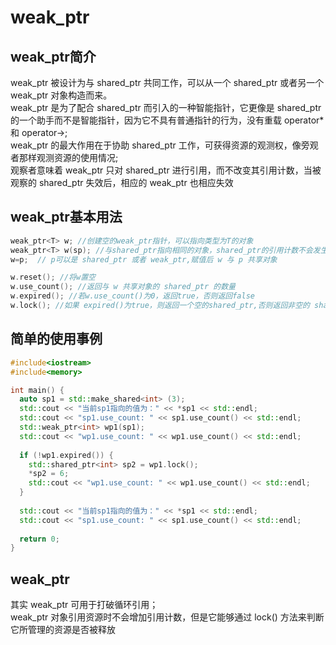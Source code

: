 # weak_ptr

## weak_ptr简介
weak_ptr 被设计为与 shared_ptr 共同工作，可以从一个 shared_ptr 或者另一个 weak_ptr 对象构造而来。  
weak_ptr 是为了配合 shared_ptr 而引入的一种智能指针，它更像是 shared_ptr 的一个助手而不是智能指针，因为它不具有普通指针的行为，没有重载 operator* 和 operator->;  
weak_ptr 的最大作用在于协助 shared_ptr 工作，可获得资源的观测权，像旁观者那样观测资源的使用情况;  
观察者意味着 weak_ptr 只对 shared_ptr 进行引用，而不改变其引用计数，当被观察的 shared_ptr 失效后，相应的 weak_ptr 也相应失效  


## weak_ptr基本用法
```cpp
weak_ptr<T> w; //创建空的weak_ptr指针，可以指向类型为T的对象
weak_ptr<T> w(sp); //与shared_ptr指向相同的对象，shared_ptr的引用计数不会发生改变，T必须是能装换为 sp 指向的类型
w=p;  // p可以是 shared_ptr 或者 weak_ptr,赋值后 w 与 p 共享对象

w.reset(); //将w置空
w.use_count(); //返回与 w 共享对象的 shared_ptr 的数量
w.expired(); //若w.use_count()为0，返回true，否则返回false
w.lock(); //如果 expired()为true，则返回一个空的shared_ptr,否则返回非空的 shared_ptr;
```

## 简单的使用事例
```cpp
#include<iostream>
#include<memory>

int main() {
  auto sp1 = std::make_shared<int> (3);
  std::cout << "当前sp1指向的值为：" << *sp1 << std::endl;
  std::cout << "sp1.use_count: " << sp1.use_count() << std::endl;
  std::weak_ptr<int> wp1(sp1);
  std::cout << "wp1.use_count: " << wp1.use_count() << std::endl;
  
  if (!wp1.expired()) {
    std::shared_ptr<int> sp2 = wp1.lock();
    *sp2 = 6;
    std::cout << "wp1.use_count: " << wp1.use_count() << std::endl;
  }
  
  std::cout << "当前sp1指向的值为：" << *sp1 << std::endl;
  std::cout << "sp1.use_count: " << sp1.use_count() << std::endl;
  
  return 0;
}

```

## weak_ptr
其实 weak_ptr 可用于打破循环引用；  
weak_ptr 对象引用资源时不会增加引用计数，但是它能够通过 lock() 方法来判断它所管理的资源是否被释放  
